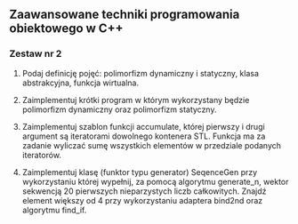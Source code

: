 ## Zaawansowane techniki programowania obiektowego w C++

### Zestaw nr 2
1. Podaj definicję pojęć: polimorfizm dynamiczny i statyczny, klasa abstrakcyjna, funkcja wirtualna.


2. Zaimplementuj krótki program w którym wykorzystany będzie polimorfizm dynamiczny oraz polimorfizm statyczny.


3. Zaimplementuj szablon funkcji accumulate, której pierwszy i drugi argument są iteratorami dowolnego kontenera STL. Funkcja ma za zadanie wyliczać sumę wszystkich elementów w przedziale podanych iteratorów.


4. Zaimplementuj klasę (funktor typu generator) SeqenceGen przy wykorzystaniu której wypełnij, za pomocą algorytmu generate_n, wektor sekwencją 20 pierwszych nieparzystych liczb całkowitych. Znajdź element większy od 4 przy wykorzystaniu adaptera bind2nd oraz algorytmu find_if. 